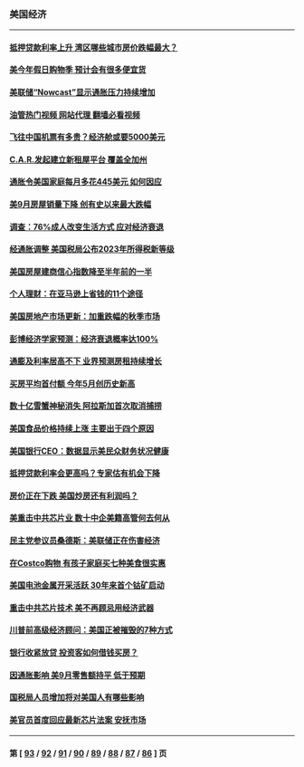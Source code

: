 ### 美国经济
---
#### [抵押贷款利率上升 湾区哪些城市房价跌幅最大？](../../pages/ncid1078158/n13849921.md?10220445) 
#### [美今年假日购物季 预计会有很多便宜货](../../pages/ncid1078158/n13849658.md?10220445) 
#### [美联储“Nowcast”显示通胀压力持续增加](../../pages/ncid1078158/n13849445.md?10220445) 
#### [油管热门视频 网站代理 翻墙必看视频](http://132.145.103.77:81/youtube.html?10220445)
#### [飞往中国机票有多贵？经济舱或要5000美元](../../pages/ncid1078158/n13849214.md?10220445) 
#### [C.A.R.发起建立新租屋平台 覆盖全加州](../../pages/ncid1078158/n13849210.md?10220445) 
#### [通胀令美国家庭每月多花445美元 如何因应](../../pages/ncid1078158/n13849024.md?10220445) 
#### [美9月房屋销量下降 创有史以来最大跌幅](../../pages/ncid1078158/n13849021.md?10220445) 
#### [调查：76%成人改变生活方式 应对经济衰退](../../pages/ncid1078158/n13848790.md?10220445) 
#### [经通胀调整 美国税局公布2023年所得税新等级](../../pages/ncid1078158/n13848850.md?10220445) 
#### [美国房屋建商信心指数降至半年前的一半](../../pages/ncid1078158/n13848242.md?10220445) 
#### [个人理财：在亚马逊上省钱的11个途径](../../pages/ncid1078158/n13847993.md?10220445) 
#### [美国房地产市场更新：加重跌幅的秋季市场](../../pages/ncid1078158/n13847677.md?10220445) 
#### [彭博经济学家预测：经济衰退概率达100%](../../pages/ncid1078158/n13847765.md?10220445) 
#### [通膨及利率居高不下 业界预测房租持续增长](../../pages/ncid1078158/n13847743.md?10220445) 
#### [买房平均首付额 今年5月创历史新高](../../pages/ncid1078158/n13847651.md?10220445) 
#### [数十亿雪蟹神秘消失 阿拉斯加首次取消捕捞](../../pages/ncid1078158/n13847554.md?10220445) 
#### [美国食品价格持续上涨 主要出于四个原因](../../pages/ncid1078158/n13847448.md?10220445) 
#### [美国银行CEO：数据显示美民众财务状况健康](../../pages/ncid1078158/n13847507.md?10220445) 
#### [抵押贷款利率会更高吗？专家估有机会下降](../../pages/ncid1078158/n13846939.md?10220445) 
#### [房价正在下跌 美国炒房还有利润吗？](../../pages/ncid1078158/n13845022.md?10220445) 
#### [美重击中共芯片业 数十中企美籍高管何去何从](../../pages/ncid1078158/n13846793.md?10220445) 
#### [民主党参议员桑德斯：美联储正在伤害经济](../../pages/ncid1078158/n13846757.md?10220445) 
#### [在Costco购物 有孩子家庭买七种美食很实惠](../../pages/ncid1078158/n13844985.md?10220445) 
#### [美国电池金属开采活跃 30年来首个钴矿启动](../../pages/ncid1078158/n13846243.md?10220445) 
#### [重击中共芯片技术 美不再顾忌用经济武器](../../pages/ncid1078158/n13845753.md?10220445) 
#### [川普前高级经济顾问：美国正被摧毁的7种方式](../../pages/ncid1078158/n13845808.md?10220445) 
#### [银行收紧放贷 投资客如何借钱买房？](../../pages/ncid1078158/n13845654.md?10220445) 
#### [因通胀影响 美9月零售额持平 低于预期](../../pages/ncid1078158/n13845521.md?10220445) 
#### [国税局人员增加将对美国人有哪些影响](../../pages/ncid1078158/n13845392.md?10220445) 
#### [美官员首度回应最新芯片法案 安抚市场](../../pages/ncid1078158/n13845407.md?10220445) 

---
#### 第 [ [93](./93.md?10220445) / [92](./92.md?10220445) / [91](./91.md?10220445) / [90](./90.md?10220445) / [89](./89.md?10220445) / [88](./88.md?10220445) / [87](./87.md?10220445) / [86](./86.md?10220445) ] 页
